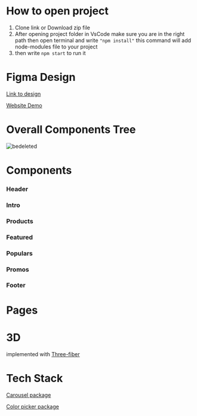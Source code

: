 # How to open project

1. Clone link or Download zip file
2. After opening project folder in VsCode make sure you are in the right path then open terminal and write `"npm install"` this command will add node-modules file to your project
3. then write `npm start` to run it

# Figma Design

[Link to design](<https://www.figma.com/file/hRQRo70YmdYzoPoXBFmZbZ/Nike-Website-Redesign-(Community)?node-id=1%3A2&t=zSJy7JxdyQHoXihP-0>)

[Website Demo](https://react-nike-website.vercel.app/)

# Overall Components Tree
![bedeleted](https://user-images.githubusercontent.com/100029656/213692876-92070ee0-127e-41a5-8baf-682c7b7017f7.png)

# Components

### Header

### Intro

### Products

### Featured

### Populars

### Promos

### Footer

# Pages

# 3D

implemented with [Three-fiber](https://docs.pmnd.rs/react-three-fiber/getting-started/introduction)

# Tech Stack
[Carousel package](https://www.npmjs.com/package/react-simply-carousel)

[Color picker package](https://www.npmjs.com/package/react-color)
